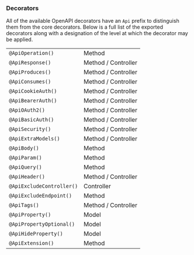 ### Decorators

All of the available OpenAPI decorators have an `Api` prefix to distinguish them from the core decorators. Below is a full list of the exported decorators along with a designation of the level at which the decorator may be applied.

|                           |                     |
| ------------------------- | ------------------- |
| `@ApiOperation()`         | Method              |
| `@ApiResponse()`          | Method / Controller |
| `@ApiProduces()`          | Method / Controller |
| `@ApiConsumes()`          | Method / Controller |
| `@ApiCookieAuth()`        | Method / Controller |
| `@ApiBearerAuth()`        | Method / Controller |
| `@ApiOAuth2()`            | Method / Controller |
| `@ApiBasicAuth()`         | Method / Controller |
| `@ApiSecurity()`          | Method / Controller |
| `@ApiExtraModels()`       | Method / Controller |
| `@ApiBody()`              | Method              |
| `@ApiParam()`             | Method              |
| `@ApiQuery()`             | Method              |
| `@ApiHeader()`            | Method / Controller |
| `@ApiExcludeController()` | Controller          |
| `@ApiExcludeEndpoint()`   | Method              |
| `@ApiTags()`              | Method / Controller |
| `@ApiProperty()`          | Model               |
| `@ApiPropertyOptional()`  | Model               |
| `@ApiHideProperty()`      | Model               |
| `@ApiExtension()`         | Method              |
